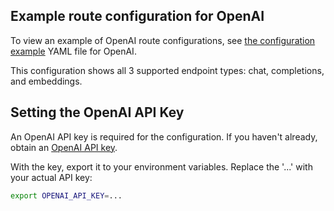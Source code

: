 ## Example route configuration for OpenAI

To view an example of OpenAI route configurations, see [the configuration example](config.yaml) YAML file for OpenAI.

This configuration shows all 3 supported endpoint types: chat, completions, and embeddings.

## Setting the OpenAI API Key

An OpenAI API key is required for the configuration. If you haven't already, obtain an [OpenAI API key](https://platform.openai.com/account/api-keys).

With the key, export it to your environment variables. Replace the '...' with your actual API key:

```sh
export OPENAI_API_KEY=...
```
